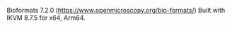 ﻿Bioformats 7.2.0 (https://www.openmicroscopy.org/bio-formats/) Built with IKVM 8.7.5 for x64, Arm64.